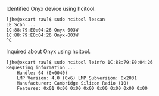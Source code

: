 Identified Onyx device using hcitool.


```
[jhe@oxcart raw]$ sudo hcitool lescan
LE Scan ...
1C:88:79:E0:04:26 Onyx-003W
1C:88:79:E0:04:26 Onyx-003W
^C
```

Inquired about Onyx using hcitool.

```
[jhe@oxcart raw]$ sudo hcitool leinfo 1C:88:79:E0:04:26
Requesting information ...
	Handle: 64 (0x0040)
	LMP Version: 4.0 (0x6) LMP Subversion: 0x2031
	Manufacturer: Cambridge Silicon Radio (10)
	Features: 0x01 0x00 0x00 0x00 0x00 0x00 0x00 0x00
```